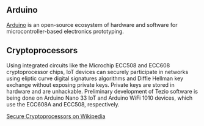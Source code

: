 ## Arduino

[Arduino](http://arduino.cc) is an open-source ecosystem of hardware and software for microcontroller-based electronics prototyping.

## Cryptoprocessors

Using integrated circuits like the Microchip ECC508 and ECC608 cryptoprocessor chips, IoT devices can securely participate in networks using eliptic curve digital signatures algorithms and Diffie Hellman key exchange without exposing private keys. Private keys are stored in hardware and are unhackable. Preliminary development of Tezio software is being done on Arduino Nano 33 IoT and Arduino WiFi 1010 devices, which use the ECC608A and ECC508, respectively. 

[Secure Cryptoprocessors on Wikipedia](https://en.wikipedia.org/wiki/Secure_cryptoprocessor)
